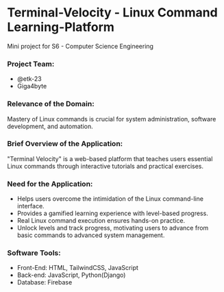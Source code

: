 # Terminal-Velocity - Linux Command Learning-Platform
Mini project for S6 - Computer Science Engineering

### Project Team:
 - @etk-23
 - Giga4byte


### Relevance of the Domain:  
Mastery of Linux commands is crucial for system administration, software development, and automation.


### Brief Overview of the Application: 
"Terminal Velocity" is a web-based platform that teaches users essential Linux commands through interactive tutorials and practical exercises.


### Need for the Application: 
 - Helps users overcome the intimidation of the Linux command-line interface.
 - Provides a gamified learning experience with level-based progress.
 - Real Linux command execution ensures hands-on practice.
 - Unlock levels and track progress, motivating users to advance from basic commands to advanced system management.

### Software Tools:
 - Front-End: HTML, TailwindCSS, JavaScript
 - Back-end: JavaScript, Python(Django)
 - Database: Firebase
